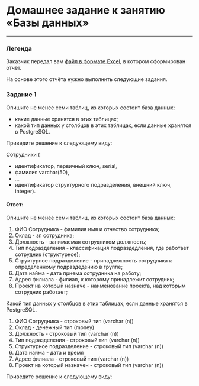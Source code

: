 # Домашнее задание к занятию «Базы данных»

---
### Легенда

Заказчик передал вам [файл в формате Excel](https://github.com/netology-code/sdb-homeworks/blob/main/resources/hw-12-1.xlsx), в котором сформирован отчёт. 

На основе этого отчёта нужно выполнить следующие задания.

### Задание 1

Опишите не менее семи таблиц, из которых состоит база данных:

- какие данные хранятся в этих таблицах;
- какой тип данных у столбцов в этих таблицах, если данные хранятся в PostgreSQL.

Приведите решение к следующему виду:

Сотрудники (

- идентификатор, первичный ключ, serial,
- фамилия varchar(50),
- ...
- идентификатор структурного подразделения, внешний ключ, integer).

#### Ответ: 
Опишите не менее семи таблиц, из которых состоит база данных:  
1. ФИО Сотрудника - фамилия имя и отчество сотрудника;
2. Оклад - зп сотрудника;
3. Должность - занимаемая сотрудником должность;
4. Тип подразделения - классификация подраздедления, где работает сотрудник (структурное);
5. Структурное подразделение - принадлежность сотрудника к определенному подраздедению в группе;
6. Дата найма - дата приема сотрудника на работу;
7. Адрес филиала - филиал, к которому принадлежит сотрудник;
8. Проект на который назначе - наименование проекта, над которым сотрудник работает;

Какой тип данных у столбцов в этих таблицах, если данные хранятся в PostgreSQL.

1. ФИО Сотрудника - строковый тип (varchar (n))
2. Оклад - денежный тип (money)
3. Должность - строковый тип (varchar (n))
4. Тип подразделения - строковый тип (varchar (n))
5. Структурное подразделение - строковый тип (varchar (n))
6. Дата найма - дата и время
7. Адрес филиала - строковый тип (varchar (n))
8. Проект на который назначен - строковый тип (varchar (n))
   
Приведите решение к следующему виду:  
